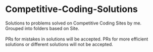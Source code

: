 # Competitive-Coding-Solutions  

Solutions to problems solved on Competitive Coding Sites by me.
<br>Grouped into folders  based on Site.
<br><br> PRs for mistakes in solutions will be accepted. PRs for more efficient solutions or different solutions will not be accepted.
